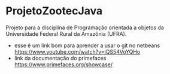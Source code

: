 # ProjetoZootecJava
Projeto para a disciplina de Programação orientada a objetos da Universidade Federal Rural da Amazônia (UFRA).
- esse é um link bom para aprender a usar o git no netbeans https://www.youtube.com/watch?v=iQS54VoYQHo
- link da documentação do primefaces https://www.primefaces.org/showcase/
